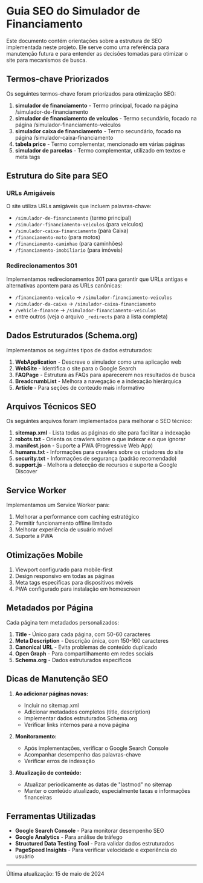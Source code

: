 # Guia SEO do Simulador de Financiamento

Este documento contém orientações sobre a estrutura de SEO implementada neste projeto. Ele serve como uma referência para manutenção futura e para entender as decisões tomadas para otimizar o site para mecanismos de busca.

## Termos-chave Priorizados

Os seguintes termos-chave foram priorizados para otimização SEO:

1. **simulador de financiamento** - Termo principal, focado na página /simulador-de-financiamento
2. **simulador de financiamento de veículos** - Termo secundário, focado na página /simulador-financiamento-veiculos
3. **simulador caixa de financiamento** - Termo secundário, focado na página /simulador-caixa-financiamento
4. **tabela price** - Termo complementar, mencionado em várias páginas
5. **simulador de parcelas** - Termo complementar, utilizado em textos e meta tags

## Estrutura do Site para SEO

### URLs Amigáveis

O site utiliza URLs amigáveis que incluem palavras-chave:

- `/simulador-de-financiamento` (termo principal)
- `/simulador-financiamento-veiculos` (para veículos)
- `/simulador-caixa-financiamento` (para Caixa)
- `/financiamento-moto` (para motos)
- `/financiamento-caminhao` (para caminhões)
- `/financiamento-imobiliario` (para imóveis)

### Redirecionamentos 301

Implementamos redirecionamentos 301 para garantir que URLs antigas e alternativas apontem para as URLs canônicas:

- `/financiamento-veiculo` → `/simulador-financiamento-veiculos`
- `/simulador-da-caixa` → `/simulador-caixa-financiamento`
- `/vehicle-finance` → `/simulador-financiamento-veiculos`
- entre outros (veja o arquivo `_redirects` para a lista completa)

## Dados Estruturados (Schema.org)

Implementamos os seguintes tipos de dados estruturados:

1. **WebApplication** - Descreve o simulador como uma aplicação web
2. **WebSite** - Identifica o site para o Google Search
3. **FAQPage** - Estrutura as FAQs para aparecerem nos resultados de busca
4. **BreadcrumbList** - Melhora a navegação e a indexação hierárquica
5. **Article** - Para seções de conteúdo mais informativo

## Arquivos Técnicos SEO

Os seguintes arquivos foram implementados para melhorar o SEO técnico:

1. **sitemap.xml** - Lista todas as páginas do site para facilitar a indexação
2. **robots.txt** - Orienta os crawlers sobre o que indexar e o que ignorar
3. **manifest.json** - Suporte a PWA (Progressive Web App)
4. **humans.txt** - Informações para crawlers sobre os criadores do site
5. **security.txt** - Informações de segurança (padrão recomendado)
6. **support.js** - Melhora a detecção de recursos e suporte a Google Discover

## Service Worker

Implementamos um Service Worker para:

1. Melhorar a performance com caching estratégico
2. Permitir funcionamento offline limitado
3. Melhorar experiência de usuário móvel
4. Suporte a PWA

## Otimizações Mobile

1. Viewport configurado para mobile-first
2. Design responsivo em todas as páginas
3. Meta tags específicas para dispositivos móveis
4. PWA configurado para instalação em homescreen

## Metadados por Página

Cada página tem metadados personalizados:

1. **Title** - Único para cada página, com 50-60 caracteres
2. **Meta Description** - Descrição única, com 150-160 caracteres
3. **Canonical URL** - Evita problemas de conteúdo duplicado
4. **Open Graph** - Para compartilhamento em redes sociais
5. **Schema.org** - Dados estruturados específicos

## Dicas de Manutenção SEO

1. **Ao adicionar páginas novas:**
   - Incluir no sitemap.xml
   - Adicionar metadados completos (title, description)
   - Implementar dados estruturados Schema.org
   - Verificar links internos para a nova página

2. **Monitoramento:**
   - Após implementações, verificar o Google Search Console
   - Acompanhar desempenho das palavras-chave
   - Verificar erros de indexação

3. **Atualização de conteúdo:**
   - Atualizar periodicamente as datas de "lastmod" no sitemap
   - Manter o conteúdo atualizado, especialmente taxas e informações financeiras

## Ferramentas Utilizadas

- **Google Search Console** - Para monitorar desempenho SEO
- **Google Analytics** - Para análise de tráfego
- **Structured Data Testing Tool** - Para validar dados estruturados
- **PageSpeed Insights** - Para verificar velocidade e experiência do usuário

---

Última atualização: 15 de maio de 2024